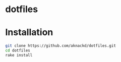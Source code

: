 # dotfiles

# Installation

```bash
git clone https://github.com/aknackd/dotfiles.git
cd dotfiles
rake install
```
